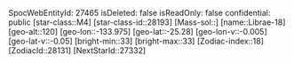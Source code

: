 ﻿---
location: [-25.28,-133.975,120]
type: Station
tags:
- astro/Star

---
SpocWebEntityId: 27465
isDeleted: false
isReadOnly: false
confidential: public
[star-class::M4]
[star-class-id::28193]
[Mass-sol::]
[name::Librae-18]
[geo-alt::120]
[geo-lon::-133.975]
[geo-lat::-25.28]
[geo-lon-v::-0.005]
[geo-lat-v::-0.05]
[bright-min::33]
[bright-max::33]
[Zodiac-index::18]
[ZodiacId::28131]
[NextStarId::27332]

